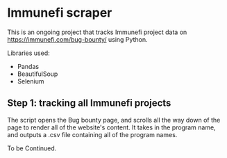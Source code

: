 # Immunefi scraper

This is an ongoing project that tracks Immunefi project data on https://immunefi.com/bug-bounty/ using Python.

Libraries used:
- Pandas
- BeautifulSoup
- Selenium

## Step 1: tracking all Immunefi projects

The script opens the Bug bounty page, and scrolls all the way down of the page to render all of the website's content. It takes in the program name, and outputs a .csv file containing all of the program names.

To be Continued.

